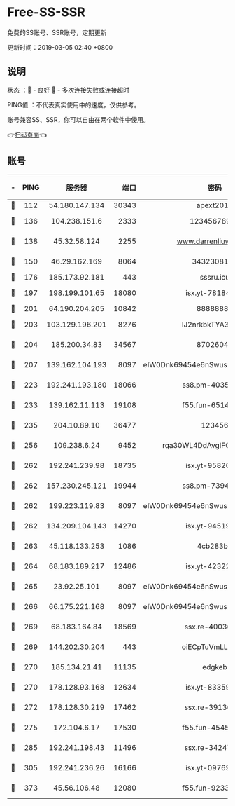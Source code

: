 # Free-SS-SSR

免费的SS账号、SSR账号，定期更新

更新时间：2019-03-05 02:40 +0800

## 说明

状态     ：🙂 - 良好 🙁 - 多次连接失败或连接超时

PING值   ：不代表真实使用中的速度，仅供参考。

账号兼容SS、SSR，你可以自由在两个软件中使用。

👉[扫码页面](https://liesauer.github.io/free-ss-ssr.github.io/)👈

## 账号

|-|PING|服务器|端口|密码|加密方式|区域|
|:----:|:----:|:-----:|-----:|:----:|:----:|:----:|
|🙂|112|54.180.147.134|30343|apext2019|chacha20|KR|
|🙂|136|104.238.151.6|2333|12345678900|aes-256-cfb|JP|
|🙂|138|45.32.58.124|2255|www.darrenliuwei.com|aes-256-cfb|JP|
|🙂|150|46.29.162.169|8064|3432308177|aes-256-cfb|RU|
|🙂|176|185.173.92.181|443|sssru.icu|rc4-md5|RU|
|🙂|197|198.199.101.65|18080|isx.yt-78184489|aes-256-cfb|US|
|🙂|201|64.190.204.205|10842|88888888|rc4-md5|US|
|🙂|203|103.129.196.201|8276|lJ2nrkbkTYA30wv0|aes-256-cfb|US|
|🙂|204|185.200.34.83|34567|87026045|aes-256-cfb|US|
|🙂|207|139.162.104.193|8097|eIW0Dnk69454e6nSwuspv9DmS201tQ0D|aes-256-cfb|JP|
|🙂|223|192.241.193.180|18066|ss8.pm-40352381|aes-256-cfb|US|
|🙂|233|139.162.11.113|19108|f55.fun-65147791|aes-256-cfb|SG|
|🙂|235|204.10.89.10|36477|123456|aes-256-cfb|US|
|🙂|256|109.238.6.24|9452|rqa30WL4DdAvgIFG6Fs3znzTa|aes-256-cfb|FR|
|🙂|262|192.241.239.98|18735|isx.yt-95820139|aes-256-cfb|US|
|🙂|262|157.230.245.121|19944|ss8.pm-73943906|aes-256-cfb|SG|
|🙂|262|199.223.119.83|8097|eIW0Dnk69454e6nSwuspv9DmS201tQ0D|aes-256-cfb|US|
|🙂|262|134.209.104.143|14270|isx.yt-94519084|aes-256-cfb|SG|
|🙂|263|45.118.133.253|1086|4cb283b8|aes-256-cfb|SG|
|🙂|264|68.183.189.217|12486|isx.yt-42322942|aes-256-cfb|SG|
|🙂|265|23.92.25.101|8097|eIW0Dnk69454e6nSwuspv9DmS201tQ0D|aes-256-cfb|US|
|🙂|266|66.175.221.168|8097|eIW0Dnk69454e6nSwuspv9DmS201tQ0D|aes-256-cfb|US|
|🙂|269|68.183.164.84|18569|ssx.re-40036320|aes-256-cfb|US|
|🙂|269|144.202.30.204|443|oiECpTuVmLLxk4Ts|aes-256-cfb|US|
|🙂|270|185.134.21.41|11135|edgkeb|aes-256-cfb|GB|
|🙂|270|178.128.93.168|12634|isx.yt-83359917|aes-256-cfb|SG|
|🙂|272|178.128.30.219|17462|ssx.re-39136705|aes-256-cfb|SG|
|🙂|275|172.104.6.17|17530|f55.fun-45452436|aes-256-cfb|US|
|🙂|285|192.241.198.43|11496|ssx.re-34247087|aes-256-cfb|US|
|🙂|305|192.241.236.26|16166|isx.yt-09769627|aes-256-cfb|US|
|🙂|373|45.56.106.48|12080|f55.fun-92337003|aes-256-cfb|US|
